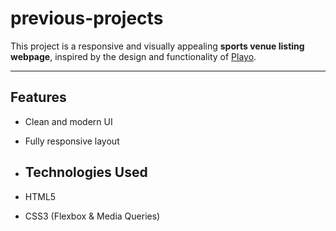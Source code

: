 # previous-projects
This project is a responsive and visually appealing **sports venue listing webpage**, inspired by the design and functionality of [Playo](https://playo.co/).

---

## Features

-  Clean and modern UI
-  Fully responsive layout

- ## Technologies Used

- HTML5
- CSS3 (Flexbox & Media Queries)
